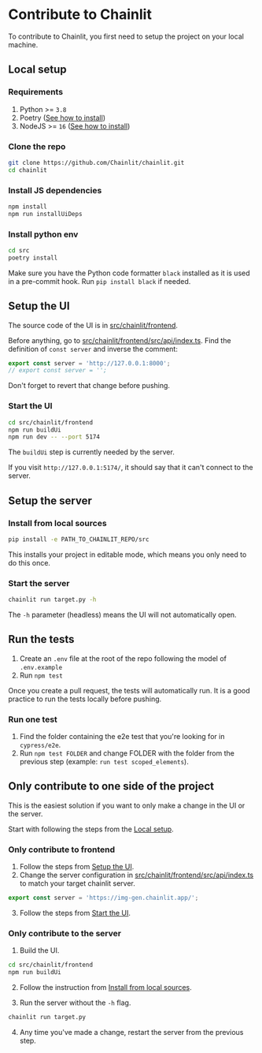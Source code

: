 # Contribute to Chainlit
To contribute to Chainlit, you first need to setup the project on your local machine.

## Local setup

### Requirements

1. Python >= `3.8` 
2. Poetry ([See how to install](https://python-poetry.org/docs/#installation))
3. NodeJS >= `16` ([See how to install](https://nodejs.org/en/download))


### Clone the repo

```sh
git clone https://github.com/Chainlit/chainlit.git
cd chainlit
```

### Install JS dependencies

```sh
npm install
npm run installUiDeps
```

### Install python env

```sh
cd src
poetry install
```

Make sure you have the Python code formatter `black` installed as it is used in a pre-commit hook. Run `pip install black` if needed.

## Setup the UI

The source code of the UI is in [src/chainlit/frontend](/src/chainlit/frontend).

Before anything, go to [src/chainlit/frontend/src/api/index.ts](/src/chainlit/frontend/src/api/index.ts). Find the definition of `const server` and inverse the comment:

```ts
export const server = 'http://127.0.0.1:8000';
// export const server = '';
```

Don't forget to revert that change before pushing.

### Start the UI

```sh
cd src/chainlit/frontend
npm run buildUi
npm run dev -- --port 5174
```

The `buildUi` step is currently needed by the server.

If you visit `http://127.0.0.1:5174/`, it should say that it can't connect to the server.
## Setup the server

### Install from local sources

```sh
pip install -e PATH_TO_CHAINLIT_REPO/src
```

This installs your project in editable mode, which means you only need to do this once.

### Start the server

```sh
chainlit run target.py -h
```

The `-h` parameter (headless) means the UI will not automatically open.

## Run the tests

1. Create an `.env` file at the root of the repo following the model of `.env.example`
2. Run `npm test`

Once you create a pull request, the tests will automatically run. It is a good practice to run the tests locally before pushing.

### Run one test

1. Find the folder containing the e2e test that you're looking for in `cypress/e2e`.
2. Run `npm test FOLDER` and change FOLDER with the folder from the previous step (example: `run test scoped_elements`).

## Only contribute to one side of the project

This is the easiest solution if you want to only make a change in the UI or the server.

Start with following the steps from the [Local setup](#local-setup).

### Only contribute to frontend

1. Follow the steps from [Setup the UI](#setup-the-ui).
2. Change the server configuration in [src/chainlit/frontend/src/api/index.ts](/src/chainlit/frontend/src/api/index.ts) to match your target chainlit server. 

```js
export const server = 'https://img-gen.chainlit.app/';
```
3. Follow the steps from [Start the UI](#start-the-ui).

### Only contribute to the server

1. Build the UI.

```sh
cd src/chainlit/frontend
npm run buildUi
```

2. Follow the instruction from [Install from local sources](#install-from-local-sources).

3. Run the server without the `-h` flag.

```sh
chainlit run target.py
```

4. Any time you've made a change, restart the server from the previous step.